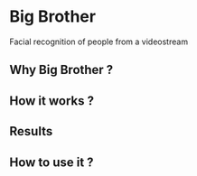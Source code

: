 # Big Brother
Facial recognition of people from a videostream

## Why Big Brother ?

## How it works ?

## Results

## How to use it ?

